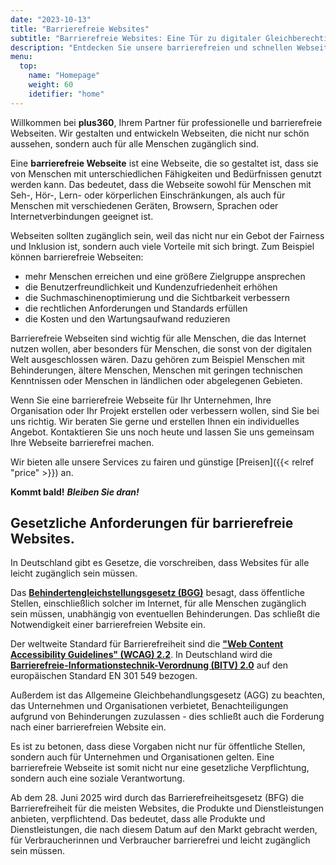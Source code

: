 ```yaml
---
date: "2023-10-13"
title: "Barrierefreie Websites"
subtitle: "Barrierefreie Websites: Eine Tür zu digitaler Gleichberechtigung"
description: "Entdecken Sie unsere barrierefreien und schnellen Webseiten, die für alle zugänglich sind. Unsere professionellen Webdesign-Services bieten ein inklusives Online-Erlebnis. Kontaktieren Sie uns für benutzerfreundliche Webseiten und eine erstklassige Nutzererfahrung."
menu:
  top:
    name: "Homepage"
    weight: 60
    idetifier: "home"
---
```


Willkommen bei **plus360**, Ihrem Partner für professionelle und barrierefreie Webseiten. Wir gestalten und entwickeln Webseiten, die nicht nur schön aussehen, sondern auch für alle Menschen zugänglich sind.

Eine **barrierefreie Webseite** ist eine Webseite, die so gestaltet ist, dass sie von Menschen mit unterschiedlichen Fähigkeiten und Bedürfnissen genutzt werden kann. Das bedeutet, dass die Webseite sowohl für Menschen mit Seh-, Hör-, Lern- oder körperlichen Einschränkungen, als auch für Menschen mit verschiedenen Geräten, Browsern, Sprachen oder Internetverbindungen geeignet ist.

Webseiten sollten zugänglich sein, weil das nicht nur ein Gebot der Fairness und Inklusion ist, sondern auch viele Vorteile mit sich bringt. Zum Beispiel können barrierefreie Webseiten:

- mehr Menschen erreichen und eine größere Zielgruppe ansprechen
- die Benutzerfreundlichkeit und Kundenzufriedenheit erhöhen
- die Suchmaschinenoptimierung und die Sichtbarkeit verbessern
- die rechtlichen Anforderungen und Standards erfüllen
- die Kosten und den Wartungsaufwand reduzieren

Barrierefreie Webseiten sind wichtig für alle Menschen, die das Internet nutzen wollen, aber besonders für Menschen, die sonst von der digitalen Welt ausgeschlossen wären. Dazu gehören zum Beispiel Menschen mit Behinderungen, ältere Menschen, Menschen mit geringen technischen Kenntnissen oder Menschen in ländlichen oder abgelegenen Gebieten.

Wenn Sie eine barrierefreie Webseite für Ihr Unternehmen, Ihre Organisation oder Ihr Projekt erstellen oder verbessern wollen, sind Sie bei uns richtig. Wir beraten Sie gerne und erstellen Ihnen ein individuelles Angebot. Kontaktieren Sie uns noch heute und lassen Sie uns gemeinsam Ihre Webseite barrierefrei machen.

Wir bieten alle unsere Services zu fairen und günstige [Preisen]({{< relref "price" >}}) an.

**Kommt bald!** ***Bleiben Sie dran!***

## Gesetzliche Anforderungen für barrierefreie Websites.

In Deutschland gibt es Gesetze, die vorschreiben, dass Websites für alle leicht zugänglich sein müssen.

Das [**Behindertengleichstellungsgesetz (BGG)**](https://www.gesetze-im-internet.de/bgg/BJNR146800002.html) besagt, dass öffentliche Stellen, einschließlich solcher im Internet, für alle Menschen zugänglich sein müssen, unabhängig von eventuellen Behinderungen. Das schließt die Notwendigkeit einer barrierefreien Website ein.

Der weltweite Standard für Barrierefreiheit sind die [**"Web Content Accessibility Guidelines" (WCAG) 2.2**](https://www.w3.org/TR/WCAG22/). In Deutschland wird die [**Barrierefreie-Informationstechnik-Verordnung (BITV) 2.0**](https://www.gesetze-im-internet.de/bitv_2_0/BJNR184300011.html) auf den europäischen Standard EN 301 549 bezogen.

Außerdem ist das Allgemeine Gleichbehandlungsgesetz (AGG) zu beachten, das Unternehmen und Organisationen verbietet, Benachteiligungen aufgrund von Behinderungen zuzulassen - dies schließt auch die Forderung nach einer barrierefreien Website ein.

Es ist zu betonen, dass diese Vorgaben nicht nur für öffentliche Stellen, sondern auch für Unternehmen und Organisationen gelten. Eine barrierefreie Webseite ist somit nicht nur eine gesetzliche Verpflichtung, sondern auch eine soziale Verantwortung.

Ab dem 28. Juni 2025 wird durch das Barrierefreiheitsgesetz (BFG) die Barrierefreiheit für die meisten Websites, die Produkte und Dienstleistungen anbieten, verpflichtend. Das bedeutet, dass alle Produkte und Dienstleistungen, die nach diesem Datum auf den Markt gebracht werden, für Verbraucherinnen und Verbraucher barrierefrei und leicht zugänglich sein müssen.
